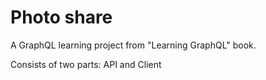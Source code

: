# Photo share

A GraphQL learning project from "Learning GraphQL" book.

Consists of two parts: API and Client
